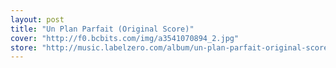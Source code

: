 ```yaml
---
layout: post
title: "Un Plan Parfait (Original Score)"
cover: "http://f0.bcbits.com/img/a3541070894_2.jpg"
store: "http://music.labelzero.com/album/un-plan-parfait-original-score?pk=170"
---
```


